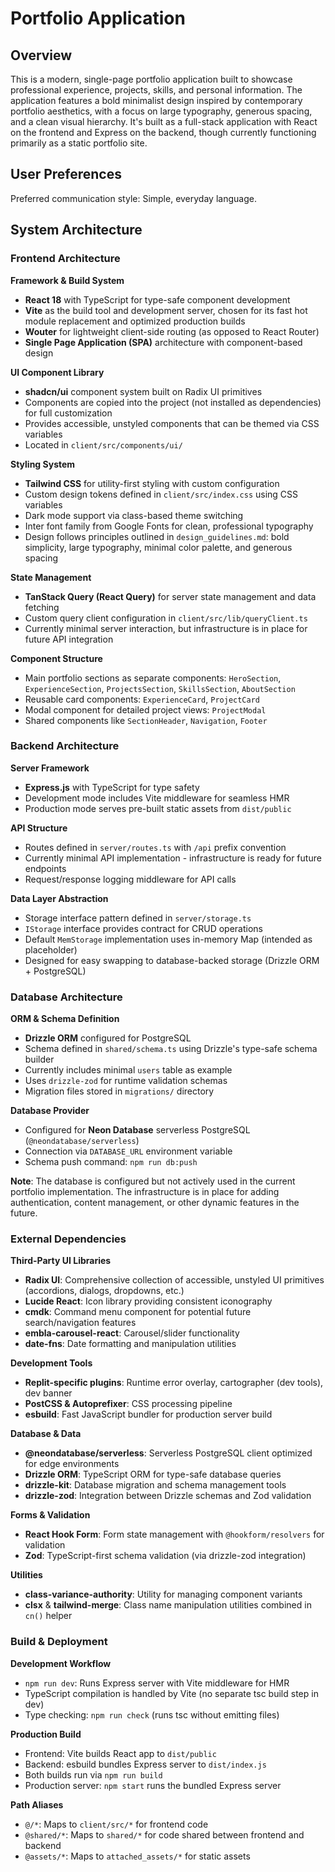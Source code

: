 # Portfolio Application

## Overview

This is a modern, single-page portfolio application built to showcase professional experience, projects, skills, and personal information. The application features a bold minimalist design inspired by contemporary portfolio aesthetics, with a focus on large typography, generous spacing, and a clean visual hierarchy. It's built as a full-stack application with React on the frontend and Express on the backend, though currently functioning primarily as a static portfolio site.

## User Preferences

Preferred communication style: Simple, everyday language.

## System Architecture

### Frontend Architecture

**Framework & Build System**
- **React 18** with TypeScript for type-safe component development
- **Vite** as the build tool and development server, chosen for its fast hot module replacement and optimized production builds
- **Wouter** for lightweight client-side routing (as opposed to React Router)
- **Single Page Application (SPA)** architecture with component-based design

**UI Component Library**
- **shadcn/ui** component system built on Radix UI primitives
- Components are copied into the project (not installed as dependencies) for full customization
- Provides accessible, unstyled components that can be themed via CSS variables
- Located in `client/src/components/ui/`

**Styling System**
- **Tailwind CSS** for utility-first styling with custom configuration
- Custom design tokens defined in `client/src/index.css` using CSS variables
- Dark mode support via class-based theme switching
- Inter font family from Google Fonts for clean, professional typography
- Design follows principles outlined in `design_guidelines.md`: bold simplicity, large typography, minimal color palette, and generous spacing

**State Management**
- **TanStack Query (React Query)** for server state management and data fetching
- Custom query client configuration in `client/src/lib/queryClient.ts`
- Currently minimal server interaction, but infrastructure is in place for future API integration

**Component Structure**
- Main portfolio sections as separate components: `HeroSection`, `ExperienceSection`, `ProjectsSection`, `SkillsSection`, `AboutSection`
- Reusable card components: `ExperienceCard`, `ProjectCard`
- Modal component for detailed project views: `ProjectModal`
- Shared components like `SectionHeader`, `Navigation`, `Footer`

### Backend Architecture

**Server Framework**
- **Express.js** with TypeScript for type safety
- Development mode includes Vite middleware for seamless HMR
- Production mode serves pre-built static assets from `dist/public`

**API Structure**
- Routes defined in `server/routes.ts` with `/api` prefix convention
- Currently minimal API implementation - infrastructure is ready for future endpoints
- Request/response logging middleware for API calls

**Data Layer Abstraction**
- Storage interface pattern defined in `server/storage.ts`
- `IStorage` interface provides contract for CRUD operations
- Default `MemStorage` implementation uses in-memory Map (intended as placeholder)
- Designed for easy swapping to database-backed storage (Drizzle ORM + PostgreSQL)

### Database Architecture

**ORM & Schema Definition**
- **Drizzle ORM** configured for PostgreSQL
- Schema defined in `shared/schema.ts` using Drizzle's type-safe schema builder
- Currently includes minimal `users` table as example
- Uses `drizzle-zod` for runtime validation schemas
- Migration files stored in `migrations/` directory

**Database Provider**
- Configured for **Neon Database** serverless PostgreSQL (`@neondatabase/serverless`)
- Connection via `DATABASE_URL` environment variable
- Schema push command: `npm run db:push`

**Note**: The database is configured but not actively used in the current portfolio implementation. The infrastructure is in place for adding authentication, content management, or other dynamic features in the future.

### External Dependencies

**Third-Party UI Libraries**
- **Radix UI**: Comprehensive collection of accessible, unstyled UI primitives (accordions, dialogs, dropdowns, etc.)
- **Lucide React**: Icon library providing consistent iconography
- **cmdk**: Command menu component for potential future search/navigation features
- **embla-carousel-react**: Carousel/slider functionality
- **date-fns**: Date formatting and manipulation utilities

**Development Tools**
- **Replit-specific plugins**: Runtime error overlay, cartographer (dev tools), dev banner
- **PostCSS & Autoprefixer**: CSS processing pipeline
- **esbuild**: Fast JavaScript bundler for production server build

**Database & Data**
- **@neondatabase/serverless**: Serverless PostgreSQL client optimized for edge environments
- **Drizzle ORM**: TypeScript ORM for type-safe database queries
- **drizzle-kit**: Database migration and schema management tools
- **drizzle-zod**: Integration between Drizzle schemas and Zod validation

**Forms & Validation**
- **React Hook Form**: Form state management with `@hookform/resolvers` for validation
- **Zod**: TypeScript-first schema validation (via drizzle-zod integration)

**Utilities**
- **class-variance-authority**: Utility for managing component variants
- **clsx** & **tailwind-merge**: Class name manipulation utilities combined in `cn()` helper

### Build & Deployment

**Development Workflow**
- `npm run dev`: Runs Express server with Vite middleware for HMR
- TypeScript compilation is handled by Vite (no separate tsc build step in dev)
- Type checking: `npm run check` (runs tsc without emitting files)

**Production Build**
- Frontend: Vite builds React app to `dist/public`
- Backend: esbuild bundles Express server to `dist/index.js`
- Both builds run via `npm run build`
- Production server: `npm start` runs the bundled Express server

**Path Aliases**
- `@/*`: Maps to `client/src/*` for frontend code
- `@shared/*`: Maps to `shared/*` for code shared between frontend and backend
- `@assets/*`: Maps to `attached_assets/*` for static assets